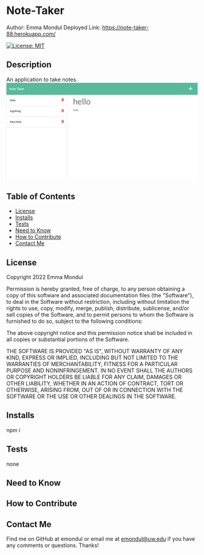 # Note-Taker

Author: Emma Mondul
Deployed Link: https://note-taker-88.herokuapp.com/

[![License: MIT](https://img.shields.io/badge/License-MIT-yellow.svg)](https://opensource.org/licenses/MIT)

## Description

An application to take notes.
![screenshot](/notetaker.png?raw=true "Screenshot")

## Table of Contents

- [License](#license)
- [Installs](#installs)
- [Tests](#tests)
- [Need to Know](#need-to-know)
- [How to Contribute](#how-to-contribute)
- [Contact Me](#contact-me)

## License

Copyright 2022 Emma Mondul

Permission is hereby granted, free of charge, to any person obtaining a copy of this software and associated documentation files (the "Software"), to deal in the Software without restriction, including without limitation the rights to use, copy, modify, merge, publish, distribute, sublicense, and/or sell copies of the Software, and to permit persons to whom the Software is furnished to do so, subject to the following conditions:

The above copyright notice and this permission notice shall be included in all copies or substantial portions of the Software.

THE SOFTWARE IS PROVIDED "AS IS", WITHOUT WARRANTY OF ANY KIND, EXPRESS OR IMPLIED, INCLUDING BUT NOT LIMITED TO THE WARRANTIES OF MERCHANTABILITY, FITNESS FOR A PARTICULAR PURPOSE AND NONINFRINGEMENT. IN NO EVENT SHALL THE AUTHORS OR COPYRIGHT HOLDERS BE LIABLE FOR ANY CLAIM, DAMAGES OR OTHER LIABILITY, WHETHER IN AN ACTION OF CONTRACT, TORT OR OTHERWISE, ARISING FROM, OUT OF OR IN CONNECTION WITH THE SOFTWARE OR THE USE OR OTHER DEALINGS IN THE SOFTWARE.

## Installs

npm i

## Tests

none

## Need to Know

## How to Contribute

## Contact Me

Find me on GitHub at emondul or email me at emondul@uw.edu if you have any comments or questions. Thanks!
